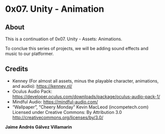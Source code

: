 # 0x07. Unity - Animation

## About
This is a continuation of 0x07. Unity - Assets: Animations.

To conclue this series of projects, we will be adding sound effects and music to our platformer.

## Credits
- Kenney (For almost all assets, minus the playable character, animations, and audio): https://kenney.nl/
- Oculus Audio Pack: https://developer.oculus.com/downloads/package/oculus-audio-pack-1/
- Mindful Audio: https://mindful-audio.com/
- “Wallpaper”, “Cheery Monday” Kevin MacLeod (incompetech.com)
   Licensed under Creative Commons: By Attribution 3.0
   http://creativecommons.org/licenses/by/3.0/

**Jaime Andrés Gálvez Villamarin**
